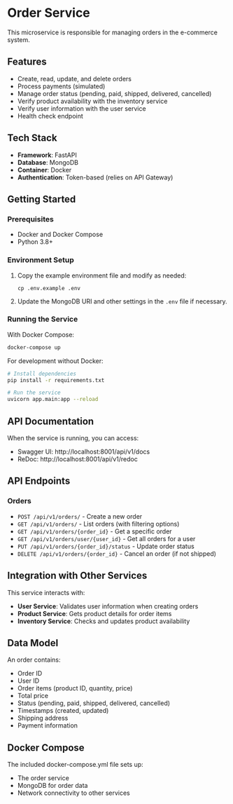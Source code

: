 # Order Service

This microservice is responsible for managing orders in the e-commerce system.

## Features

- Create, read, update, and delete orders
- Process payments (simulated)
- Manage order status (pending, paid, shipped, delivered, cancelled)
- Verify product availability with the inventory service
- Verify user information with the user service
- Health check endpoint

## Tech Stack

- **Framework**: FastAPI
- **Database**: MongoDB
- **Container**: Docker
- **Authentication**: Token-based (relies on API Gateway)

## Getting Started

### Prerequisites

- Docker and Docker Compose
- Python 3.8+

### Environment Setup

1. Copy the example environment file and modify as needed:
   ```
   cp .env.example .env
   ```

2. Update the MongoDB URI and other settings in the `.env` file if necessary.

### Running the Service

With Docker Compose:

```bash
docker-compose up
```

For development without Docker:

```bash
# Install dependencies
pip install -r requirements.txt

# Run the service
uvicorn app.main:app --reload
```

## API Documentation

When the service is running, you can access:

- Swagger UI: http://localhost:8001/api/v1/docs
- ReDoc: http://localhost:8001/api/v1/redoc

## API Endpoints

### Orders

- `POST /api/v1/orders/` - Create a new order
- `GET /api/v1/orders/` - List orders (with filtering options)
- `GET /api/v1/orders/{order_id}` - Get a specific order
- `GET /api/v1/orders/user/{user_id}` - Get all orders for a user
- `PUT /api/v1/orders/{order_id}/status` - Update order status
- `DELETE /api/v1/orders/{order_id}` - Cancel an order (if not shipped)

## Integration with Other Services

This service interacts with:

- **User Service**: Validates user information when creating orders
- **Product Service**: Gets product details for order items
- **Inventory Service**: Checks and updates product availability

## Data Model

An order contains:
- Order ID
- User ID
- Order items (product ID, quantity, price)
- Total price
- Status (pending, paid, shipped, delivered, cancelled)
- Timestamps (created, updated)
- Shipping address
- Payment information

## Docker Compose

The included docker-compose.yml file sets up:
- The order service
- MongoDB for order data
- Network connectivity to other services